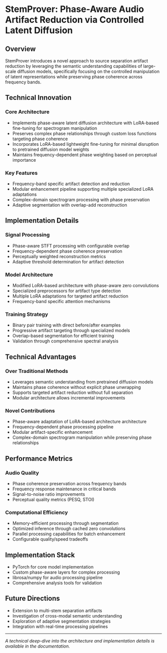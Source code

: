 # StemProver: Phase-Aware Audio Artifact Reduction via Controlled Latent Diffusion

## Overview

StemProver introduces a novel approach to source separation artifact reduction by leveraging the semantic understanding capabilities of large-scale diffusion models, specifically focusing on the controlled manipulation of latent representations while preserving phase coherence across frequency bands.

## Technical Innovation

### Core Architecture
- Implements phase-aware latent diffusion architecture with LoRA-based fine-tuning for spectrogram manipulation
- Preserves complex phase relationships through custom loss functions targeting phase coherence
- Incorporates LoRA-based lightweight fine-tuning for minimal disruption to pretrained diffusion model weights
- Maintains frequency-dependent phase weighting based on perceptual importance

### Key Features
- Frequency-band specific artifact detection and reduction
- Modular enhancement pipeline supporting multiple specialized LoRA adaptations
- Complex-domain spectrogram processing with phase preservation
- Adaptive segmentation with overlap-add reconstruction

## Implementation Details

### Signal Processing
- Phase-aware STFT processing with configurable overlap
- Frequency-dependent phase coherence preservation
- Perceptually weighted reconstruction metrics
- Adaptive threshold determination for artifact detection

### Model Architecture
- Modified LoRA-based architecture with phase-aware zero convolutions
- Specialized preprocessors for artifact type detection
- Multiple LoRA adaptations for targeted artifact reduction
- Frequency-band specific attention mechanisms

### Training Strategy
- Binary pair training with direct before/after examples
- Progressive artifact targeting through specialized models
- Overlap-based segmentation for efficient training
- Validation through comprehensive spectral analysis

## Technical Advantages

### Over Traditional Methods
- Leverages semantic understanding from pretrained diffusion models
- Maintains phase coherence without explicit phase unwrapping
- Supports targeted artifact reduction without full separation
- Modular architecture allows incremental improvements

### Novel Contributions
- Phase-aware adaptation of LoRA-based architecture architecture
- Frequency-dependent phase processing pipeline
- Modular artifact-specific enhancement
- Complex-domain spectrogram manipulation while preserving phase relationships

## Performance Metrics

### Audio Quality
- Phase coherence preservation across frequency bands
- Frequency response maintenance in critical bands
- Signal-to-noise ratio improvements
- Perceptual quality metrics (PESQ, STOI)

### Computational Efficiency
- Memory-efficient processing through segmentation
- Optimized inference through cached zero convolutions
- Parallel processing capabilities for batch enhancement
- Configurable quality/speed tradeoffs

## Implementation Stack
- PyTorch for core model implementation
- Custom phase-aware layers for complex processing
- librosa/numpy for audio processing pipeline
- Comprehensive analysis tools for validation

## Future Directions
- Extension to multi-stem separation artifacts
- Investigation of cross-modal semantic understanding
- Exploration of adaptive segmentation strategies
- Integration with real-time processing pipelines

---

_A technical deep-dive into the architecture and implementation details is available in the documentation._
